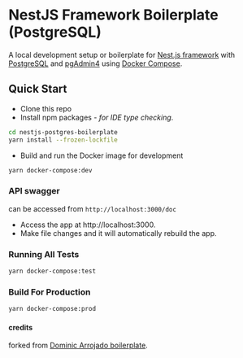 # NestJS Framework Boilerplate (PostgreSQL)

A local development setup or boilerplate for [Nest.js framework](https://nestjs.com/) with [PostgreSQL](https://www.postgresql.org/) and [pgAdmin4](https://www.pgadmin.org/) using [Docker Compose](https://docs.docker.com/compose/).

## Quick Start

- Clone this repo
- Install npm packages - _for IDE type checking_.

```bash
cd nestjs-postgres-boilerplate
yarn install --frozen-lockfile
```

- Build and run the Docker image for development

```bash
yarn docker-compose:dev
```

### API swagger
can be accessed from `http://localhost:3000/doc`

- Access the app at http://localhost:3000.
- Make file changes and it will automatically rebuild the app.

### Running All Tests

```bash
yarn docker-compose:test
```

### Build For Production

```bash
yarn docker-compose:prod
```

#### credits 
forked from [Dominic Arrojado boilerplate](https://github.com/dominicarrojado/nestjs-postgres-boilerplate).
